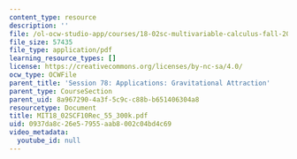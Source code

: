 ```yaml
---
content_type: resource
description: ''
file: /ol-ocw-studio-app/courses/18-02sc-multivariable-calculus-fall-2010/0937da8c26e57955aab8002c04bd4c69_MIT18_02SCF10Rec_55_300k.pdf
file_size: 57435
file_type: application/pdf
learning_resource_types: []
license: https://creativecommons.org/licenses/by-nc-sa/4.0/
ocw_type: OCWFile
parent_title: 'Session 78: Applications: Gravitational Attraction'
parent_type: CourseSection
parent_uid: 8a967290-4a3f-5c9c-c88b-b651406304a8
resourcetype: Document
title: MIT18_02SCF10Rec_55_300k.pdf
uid: 0937da8c-26e5-7955-aab8-002c04bd4c69
video_metadata:
  youtube_id: null
---
```

